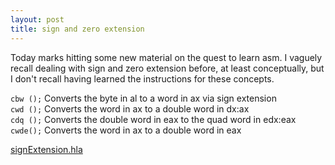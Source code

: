 ```yaml
---
layout: post
title: sign and zero extension
---
```


Today marks hitting some new material on the quest to learn asm. I vaguely recall dealing with sign and zero extension before, at least conceptually, but I don't recall having learned the instructions for these concepts.

`cbw ();` Converts the byte in al to a word in ax via sign extension  
`cwd ();` Converts the word in ax to a double word in dx:ax  
`cdq ();` Converts the double word in eax to the quad word in edx:eax  
`cwde();` Converts the word in ax to a double word in eax  

[signExtension.hla](https://github.com/athegist/asm0/blob/master/C2/signExtension.hla)